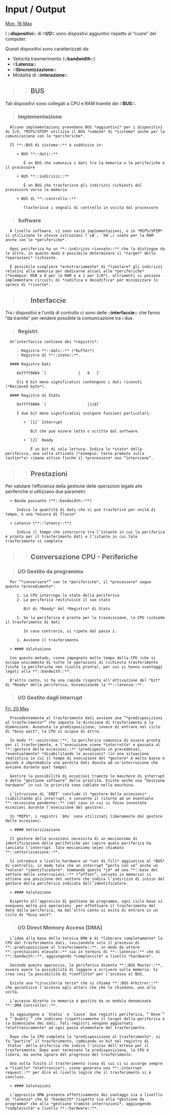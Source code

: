 # Input / Output

[Mon, 16 May](day://2022.05.16)

I **::dispositivi::** di **::I/O::** sono dispostivi aggiuntivi rispetto al “cuore” del computer.

Questi dispositivi sono caratterizzati da:

   - Velocità trasmerimento (**::bandwidth::**)
   - **::Latenza::**
   - **::Sincronizzazione::**
   - Modalità di **::interazione::**

> > ## BUS

   Tali dispositivi sono collegati a CPU e RAM tramite dei **::BUS::**.

   > ### Implementazione

      Alcune implementazioni prevedono BUS *aggiuntivi* per i dispositivi di I/O, *MIPS/SPIM* utilizza il BUS *comune* di *sistema* anche per la comunicazione con le *periferiche*.

      Il **::BUS di sistema::** è suddiviso in:

         + BUS **::dati::**

            È un BUS che comunica i dati tra la memoria o le periferiche e il processore

         + BUS **::indirizzi::**

            È un BUS che trasferisce gli indirizzi richiesti dal processore verso la memoria

         + BUS di **::controllo::**

            Trasferisce i segnali di controllo in uscita dal processore

   > ### Software

      A livello software, ci sono varie implementazioni, e in *MIPS/SPIM* si utilizzano le stesse istruzioni (`LW`, `SW`…) usate per la RAM anche con le *periferiche*.

      Ogni periferica ha un **::indirizzo risevato::** che la distingue da le altre, in questo modo è possibile determinare il *target* delle *operazioni* richieste.

      È possibile scegliere *arbitrariamente* di *limitare* gli indirizzi relativi alla memoria per dedicarne alcuni alle *periferiche* (*esempio: MSB a 0 per la RAM e a 1 per I/O*), altrimenti si possono implementare circuiti di *codifica e decodifica* per minimizzare lo spreco di *risorse*.

> > ## Interfaccie

   Tra i dispositivi e l’unità di controllo ci sono delle **::interfaccie::** che fanno “da tramite” per rendere possibile la comunicazione tra i due.

   > ### Registri

      Un’interfaccia contiene dei *registri*:

         - Registro **::dati::** (*buffer*)
         - Registro di **::stato::**.

      #### Registro Dati

         0xffff0004 `[              |   8   ]`

         Gli 8 bit meno significativi contengono i dati ricevuti (*Recieved byte*).

      #### Registro di Stato

         0xffff0000 `[                  |1|0]`

         I due bit meno significativi svolgono funzioni particolari:

            + `[1]` Interrupt

               Bit che può essere letto o scritto dal software.

            + `[2]` Ready

               È un bit di sola lettura. Indica lo *stato* della periferica, una volta attivato (*esempio: tasto premuto sulla tastier*a) rimane attivo finchè il *processore* non “interviene”.

> > ## Prestazioni

   Per valutare l’efficienza della gestione delle operazioni legate alle periferiche si utilizzano due parametri:

      + Banda passante (**::bandwidth::**)

         Indica la quantità di dati che si può trasferire per unità di tempo, è una *misura di flusso*

      + Latenza (**::latency::**)

         Indica il tempo che intercorre tra l’istante in cui la periferica è pronta per il trasferimento dati e l’istante in cui tale trasferimento si completa

> > ## Conversazione CPU - Periferiche

   > ### I/O Gestito da programma

      Per “*conversare*” con le *periferiche*, il *processore* segue questo *procedimento*:

         1. La CPU interroga lo stato della periferica
         2. La periferica restituisce il suo stato

            Bit di *Ready* del *Registro* di Stato

         1. Se la periferica è pronta per la trasmissione, la CPU richiede il trasferimento di dati

            In caso contrario, si ripete dal passo 1.

         1. Avviene il trasferimento

      > #### Valutazione

      Con questo metodo, viene impegnato molto tempo della CPU (che si occupa unicamente di tutte le operazioni di richiesta trasferimento finchè la periferiche non risulta pronta), per cui si hanno svantaggi legati alla **::bandwith::**.

      D'altro canto, si ha una rapida risposta all'attivazione del *bit* di *Ready* della periferica, minimizzando la **::latenza::**.

   > ### I/O Gestito dagli interrupt

   [Fri, 20 May](day://2022.05.20)

      Precedentemente al trasferimento dati avviene una “*predisposizioni al trasferimento*” che imposta la direzione di trasferimento e la dimensione. Avvenuta la predisposizione, invece di entrare nel ciclo di *busy wait*, la CPU si occpua di altro.

      In modo **::asincrono::**, la periferica comunica di essere pronta per il trasferimento, e l’esecuzione viene *interrotta* e passata al **::gestore delle eccezioni::** (predisposto in precedenza), *eventualmente* *disabilitando le eccezioni* (in una situazione realistica in cui il tempo di esecuzione del *gestore* è molto basso e quindi è improbabile una perdita dati dovuta ad un'interruzione che avviene durante quel tempo).

      Gestire la possibilità di eccezioni tramite le maschere di interrupt è detto “gestione software” delle priorità. Esiste anche una “Gestione hardware” in cui le priorità sono cablate nella macchina.

      L’istruzione di `ERET` conclude il *gestore delle eccezioni* riabilitando gli interrupt, e consente il ritorno ad un eventuale **::eccezione pendente::** (nel caso in cui si fosse innestate eccezioni durante l'esecuzione del gestore).

      In *MIPS*, i registri `$Kx` sono utilizzati liberamente dal gestore delle eccezioni.

      > #### Vettorizzazione

      Il gestore delle eccezioni necessita di un meccanismo di identificazione delle perifetiche per capire quale periferica ha lanciato l’interrupt. Tale meccanismo veien chiamato **::vettorizzazione::**.

      Si introduce a livello hardware un *set di fili* aggiuntivo al *BUS* di controllo, in modo tale che un interrupt “porta con se” anche un *valore* *identificatore*. Sommando questo *id* ad una **::base del vettore delle interruzioni::** (“offset”, salvato in memoria) si ottiene una posizione del vettore che indica l’indirizzo di inizio del gestore della periferica indicata dall’identificatore.

      > #### Valutazione

      Rispetto all’approccio di gestione da programma, ogni ciclo base si eseguono molte più operazioni  per effettuare il trasferimento del dato dalla periferica, ma dal’altro canto si evita di entrare in un ciclo di *busy wait*.

   > ### I/O Direct Memory Access [DMA]

      L’idea alla base della tecnica DMA è di *liberare completamente* la CPU dal trasferimento dati, lasciandole solo il processo di **::predisposizione al trasferimento::**, in modo da ottere **::prestazioni elevate::** sia in termini di **::latenza::** che di **::bandwith::**, aggiungendo *complessità* a livello *hardware*.

      Secondo questo approccio, la periferica diventa **::BUS Master::**, ovvero avere la possibilità di leggere e scrivere sulla memoria. Si crea così la possibilità di *conflitto* per l’accesso al BUS.

      Esiste una *ciruciteria terza* che si chiama **::BUS Arbitrer::** che garantisce l’accesso agli attori che che lo chiedono, uno alla volta.

      L’accesso diretto in memoria è gestito da un modulo denominato **::DMA Controller::**.

      Si aggiungono a `Status` e `Cause` due registri periferica, “`Dove`” e “`Quanti`” che indicano rispettivamente il target della periferica e la dimensione dei dati. Tali registri vengono aggiornati *elettronicamente* ad ogni passo elementare del trasferimento.

      Dopo che la CPU completa la *predisposizione al trasferimento*, si fa “partire” il trasferimento, cambiando un bit nel registro di `Status` della priferica che indica l'inizio dell'attesa per il trasferimento. Dopo aver terminato la predisposizione, la CPU è libera, ma anche ignara del progresso del trasferimento.

      Una volta finito il trasferimento (cosa di cui ci si accorge sempre a *livello* *elettronico*), viene generata una **::interrupt request::** per dire al livello logico che il trasferimento si è concluso.

      > #### Valutazioni

      L’approccio DMA presenta effettivamente dei vantaggi sia a livelllo di *latenza* che di *bandwith* rispetto sia alla *gestione da programma* che alla *gestione tramite interruzioni*, aggiungendo *complessità* a livello **::hardware::**.

